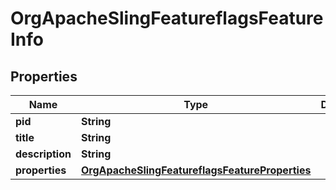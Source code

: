 

# OrgApacheSlingFeatureflagsFeatureInfo

## Properties

Name | Type | Description | Notes
------------ | ------------- | ------------- | -------------
**pid** | **String** |  |  [optional]
**title** | **String** |  |  [optional]
**description** | **String** |  |  [optional]
**properties** | [**OrgApacheSlingFeatureflagsFeatureProperties**](OrgApacheSlingFeatureflagsFeatureProperties.md) |  |  [optional]




